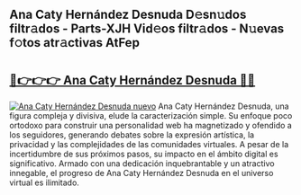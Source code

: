 ## Ana Caty Hernández Desnuda D𝚎sn𝚞dos filtr𝚊dos - Parts-XJH Vid𝚎os filtr𝚊dos - N𝚞evas f𝚘tos atr𝚊ctivas AtFep

# <h2><a href="http://mb1mbuq.tromn.icu/?c=Ana+Caty+Hern%c3%a1ndez+Desnuda">🔗👉👉👉 Ana Caty Hernández Desnuda 🔗🔗</a></h2>

[![Ana Caty Hernández Desnuda nuevo](https://i.imgur.com/pEAQMta.gif)](http://mb1mbuq.tromn.icu/?c=Ana+Caty+Hern%c3%a1ndez+Desnuda)
Ana Caty Hernández Desnuda, una figura compleja y divisiva, elude la caracterización simple. Su enfoque poco ortodoxo para construir una personalidad web ha magnetizado y ofendido a los seguidores, generando debates sobre la expresión artística, la privacidad y las complejidades de las comunidades virtuales. A pesar de la incertidumbre de sus próximos pasos, su impacto en el ámbito digital es significativo. Armado con una dedicación inquebrantable y un atractivo innegable, el progreso de Ana Caty Hernández Desnuda en el universo virtual es ilimitado.
